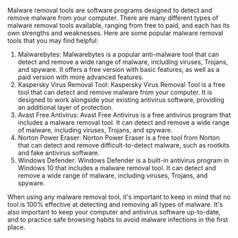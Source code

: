 Malware removal tools are software programs designed to detect and remove malware from your computer. There are many different types of malware removal tools available, ranging from free to paid, and each has its own strengths and weaknesses. Here are some popular malware removal tools that you may find helpful:

1. Malwarebytes: Malwarebytes is a popular anti-malware tool that can detect and remove a wide range of malware, including viruses, Trojans, and spyware. It offers a free version with basic features, as well as a paid version with more advanced features.
2. Kaspersky Virus Removal Tool: Kaspersky Virus Removal Tool is a free tool that can detect and remove malware from your computer. It is designed to work alongside your existing antivirus software, providing an additional layer of protection.
3. Avast Free Antivirus: Avast Free Antivirus is a free antivirus program that includes a malware removal tool. It can detect and remove a wide range of malware, including viruses, Trojans, and spyware.
4. Norton Power Eraser: Norton Power Eraser is a free tool from Norton that can detect and remove difficult-to-detect malware, such as rootkits and fake antivirus software.
5. Windows Defender: Windows Defender is a built-in antivirus program in Windows 10 that includes a malware removal tool. It can detect and remove a wide range of malware, including viruses, Trojans, and spyware.

When using any malware removal tool, it's important to keep in mind that no tool is 100% effective at detecting and removing all types of malware. It's also important to keep your computer and antivirus software up-to-date, and to practice safe browsing habits to avoid malware infections in the first place.